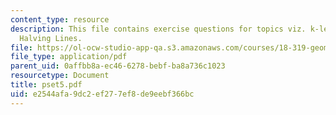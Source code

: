 ```yaml
---
content_type: resource
description: This file contains exercise questions for topics viz. k-levels, k-sets,
  Halving Lines.
file: https://ol-ocw-studio-app-qa.s3.amazonaws.com/courses/18-319-geometric-combinatorics-fall-2005/e2544afa9dc2ef277ef8de9eebf366bc_pset5.pdf
file_type: application/pdf
parent_uid: 0affbb8a-ec46-6278-bebf-ba8a736c1023
resourcetype: Document
title: pset5.pdf
uid: e2544afa-9dc2-ef27-7ef8-de9eebf366bc
---
```

